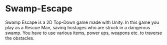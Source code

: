 # Swamp-Escape
Swamp Escape is a 2D Top-Down game made with Unity. In this game you play as a Rescue Man, saving hostages who are struck in a dangerous swamp. You have to use various items, power ups, weapons etc. to traverse the obstacles.
